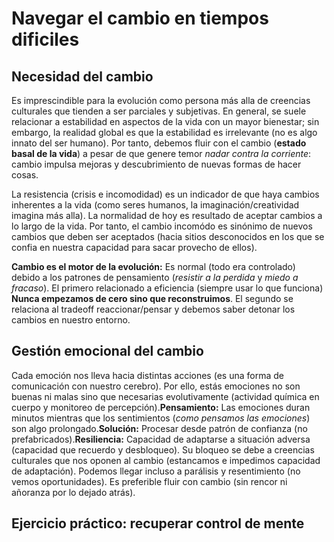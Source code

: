 # Navegar el cambio en tiempos dificiles
## Necesidad del cambio
Es imprescindible para la evolución como persona más alla de creencias culturales que tienden a ser parciales y subjetivas.
En general, se suele relacionar a estabilidad en aspectos de la vida con un mayor bienestar; sin embargo, la realidad
global es que la estabilidad es irrelevante (no es algo innato del ser humano). Por tanto, debemos fluir con el cambio (**estado basal de la vida**)
a pesar de que genere temor *nadar contra la corriente*: cambio impulsa mejoras y descubrimiento de nuevas formas de hacer cosas.

La resistencia (crisis e incomodidad) es un indicador de que haya cambios inherentes a la vida (como seres humanos, la imaginación/creatividad 
imagina más alla). La normalidad de hoy es resultado de aceptar cambios a lo largo de la vida. Por tanto, el cambio incomódo es sinónimo de nuevos 
cambios que deben ser aceptados (hacia sitios desconocidos en los que se confia en nuestra capacidad para sacar provecho de ellos).

**Cambio es el motor de la evolución:** Es normal (todo era controlado) debido a los patrones de pensamiento (*resistir a la perdida* y *miedo a fracaso*). El primero relacionado a eficiencia (siempre usar lo que funciona) **Nunca empezamos de cero sino que reconstruimos**. El segundo se relaciona al tradeoff reaccionar/pensar 
y debemos saber detonar los cambios en nuestro entorno.

## Gestión emocional del cambio
Cada emoción nos lleva hacia distintas acciones (es una forma de comunicación con nuestro cerebro). Por ello, estás emociones no son buenas ni malas sino que necesarias
evolutivamente (actividad química en cuerpo y monitoreo de percepción).**Pensamiento:** Las emociones duran minutos mientras que los sentimientos (*como pensamos las emociones*)
son algo prolongado.**Solución:** Procesar desde patrón de confianza (no prefabricados).**Resiliencia:** Capacidad de adaptarse a situación adversa (capacidad que recuerdo y desbloqueo). Su bloqueo se debe a creencias culturales que nos oponen al cambio (estancamos e impedimos capacidad de adaptación). Podemos llegar incluso a parálisis
y resentimiento (no vemos oportunidades). Es preferible fluir con cambio (sin rencor ni añoranza por lo dejado atrás).

## Ejercicio práctico: recuperar control de mente
